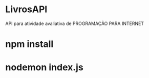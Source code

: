 # LivrosAPI
 API para atividade avaliativa de PROGRAMAÇÃO PARA INTERNET

 # npm install
 # nodemon index.js
